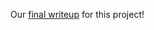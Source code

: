 Our [final writeup](http://example.com/file.pdf](https://github.com/Leo-Berman/Treadmill-To-Walking-Pad/blob/ad434f6aecd6edc79e3246cf7f7f194d2eee7e87/Final_Paper/Treadmill-To-Walking-Desk_Final_Paper.pdf)https://github.com/Leo-Berman/Treadmill-To-Walking-Pad/blob/ad434f6aecd6edc79e3246cf7f7f194d2eee7e87/Final_Paper/Treadmill-To-Walking-Desk_Final_Paper.pdf) for this project! 
